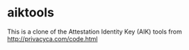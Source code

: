 aiktools
========

This is a clone of the Attestation Identity Key (AIK) tools from http://privacyca.com/code.html
